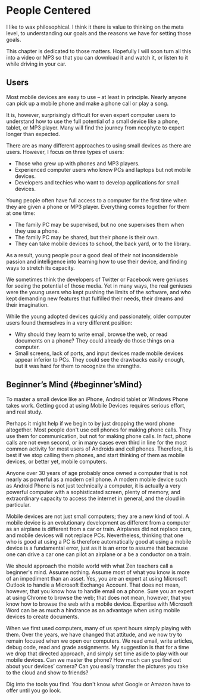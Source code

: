 People Centered
===============

I like to wax philosophical. I think it there is value to thinking on the
meta level, to understanding our goals and the reasons we have for setting
those goals. 

This chapter is dedicated to those matters. Hopefully I will soon turn all 
this into a video or MP3 so that you can download it and watch it, or listen 
to it while driving in your car.

Users
-----

Most mobile devices are easy to use – at least in principle. Nearly
anyone can pick up a mobile phone and make a phone call or play a song.

It is, however, surprisingly difficult for even expert computer users to
understand how to use the full potential of a small device like a phone,
tablet, or MP3 player. Many will find the journey from neophyte to
expert longer than expected.

There are as many different approaches to using small devices as there
are users. However, I focus on three types of users:

-   Those who grew up with phones and MP3 players.
-   Experienced computer users who know PCs and laptops but not mobile
    devices.
-   Developers and techies who want to develop applications for small
    devices.

Young people often have full access to a computer for the first time
when they are given a phone or MP3 player. Everything comes together for
them at one time:

-   The family PC may be supervised, but no one supervises them when
    they use a phone.
-   The family PC may be shared, but their phone is their own.
-   They can take mobile devices to school, the back yard, or to the
    library.

As a result, young people pour a good deal of their not inconsiderable
passion and intelligence into learning how to use their device, and
finding ways to stretch its capacity.

We sometimes think the developers of Twitter or Facebook were geniuses
for seeing the potential of those media. Yet in many ways, the real
geniuses were the young users who kept pushing the limits of the
software, and who kept demanding new features that fulfilled their
needs, their dreams and their imagination.

While the young adopted devices quickly and passionately, older computer
users found themselves in a very different position:

-   Why should they learn to write email, browse the web, or read
    documents on a phone? They could already do those things on a
    computer.
-   Small screens, lack of ports, and input devices made mobile devices
    appear inferior to PCs. They could see the drawbacks easily enough,
    but it was hard for them to recognize the strengths.

Beginner’s Mind {#beginner’sMind}
---------------

To master a small device like an iPhone, Android tablet or Windows Phone
takes work. Getting good at using Mobile Devices requires serious
effort, and real study.

Perhaps it might help if we begin to by just dropping the word phone
altogether. Most people don't use cell phones for making phone calls.
They use them for communication, but not for making phone calls. In
fact, phone calls are not even second, or in many cases even third in
line for the most common activity for most users of Androids and cell
phones. Therefore, it is best if we stop calling them phones, and start
thinking of them as mobile devices, or better yet, mobile computers.

Anyone over 30 years of age probably once owned a computer that is not
nearly as powerful as a modern cell phone. A modern mobile device such
as Android Phone is not just technically a computer, it is actually a
very powerful computer with a sophisticated screen, plenty of memory,
and extraordinary capacity to access the internet in general, and the
cloud in particular.

Mobile devices are not just small computers; they are a new kind of
tool. A mobile device is an evolutionary development as different from a
computer as an airplane is different from a car or train. Airplanes did
not replace cars, and mobile devices will not replace PCs. Nevertheless,
thinking that one who is good at using a PC is therefore automatically
good at using a mobile device is a fundamental error, just as it is an
error to assume that because one can drive a car one can pilot an
airplane or a be a conductor on a train.

We should approach the mobile world with what Zen teachers call a
beginner's mind. Assume nothing. Assume most of what you know is more of
an impediment than an asset. Yes, you are an expert at using Microsoft
Outlook to handle a Microsoft Exchange Account. That does not mean,
however, that you know how to handle email on a phone. Sure you an
expert at using Chrome to browse the web; that does not mean, however,
that you know how to browse the web with a mobile device. Expertise with
Microsoft Word can be as much a hindrance as an advantage when using
mobile devices to create documents.

When we first used computers, many of us spent hours simply playing with
them. Over the years, we have changed that attitude, and we now try to
remain focused when we open our computers. We read email, write
articles, debug code, read and grade assignments. My suggestion is that
for a time we drop that directed approach, and simply set time aside to
play with our mobile devices. Can we master the phone? How much can you
find out about your devices’ camera? Can you easily transfer the
pictures you take to the cloud and show to friends?

Dig into the tools you find. You don't know what Google or Amazon have
to offer until you go look.
